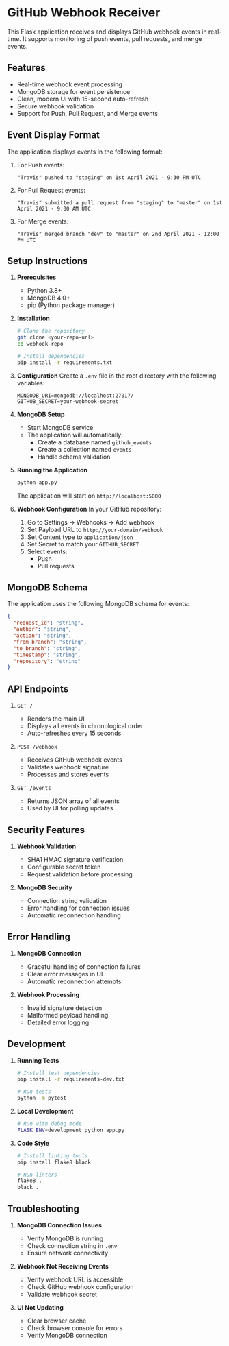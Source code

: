 # GitHub Webhook Receiver

This Flask application receives and displays GitHub webhook events in real-time. It supports monitoring of push events, pull requests, and merge events.

## Features

- Real-time webhook event processing
- MongoDB storage for event persistence
- Clean, modern UI with 15-second auto-refresh
- Secure webhook validation
- Support for Push, Pull Request, and Merge events

## Event Display Format

The application displays events in the following format:

1. For Push events:
   ```
   "Travis" pushed to "staging" on 1st April 2021 - 9:30 PM UTC
   ```

2. For Pull Request events:
   ```
   "Travis" submitted a pull request from "staging" to "master" on 1st April 2021 - 9:00 AM UTC
   ```

3. For Merge events:
   ```
   "Travis" merged branch "dev" to "master" on 2nd April 2021 - 12:00 PM UTC
   ```

## Setup Instructions

1. **Prerequisites**
   - Python 3.8+
   - MongoDB 4.0+
   - pip (Python package manager)

2. **Installation**
   ```bash
   # Clone the repository
   git clone <your-repo-url>
   cd webhook-repo

   # Install dependencies
   pip install -r requirements.txt
   ```

3. **Configuration**
   Create a `.env` file in the root directory with the following variables:
   ```
   MONGODB_URI=mongodb://localhost:27017/
   GITHUB_SECRET=your-webhook-secret
   ```

4. **MongoDB Setup**
   - Start MongoDB service
   - The application will automatically:
     - Create a database named `github_events`
     - Create a collection named `events`
     - Handle schema validation

5. **Running the Application**
   ```bash
   python app.py
   ```
   The application will start on `http://localhost:5000`

6. **Webhook Configuration**
   In your GitHub repository:
   1. Go to Settings → Webhooks → Add webhook
   2. Set Payload URL to `http://your-domain/webhook`
   3. Set Content type to `application/json`
   4. Set Secret to match your `GITHUB_SECRET`
   5. Select events:
      - Push
      - Pull requests

## MongoDB Schema

The application uses the following MongoDB schema for events:

```json
{
  "request_id": "string",
  "author": "string",
  "action": "string",
  "from_branch": "string",
  "to_branch": "string",
  "timestamp": "string",
  "repository": "string"
}
```

## API Endpoints

1. `GET /`
   - Renders the main UI
   - Displays all events in chronological order
   - Auto-refreshes every 15 seconds

2. `POST /webhook`
   - Receives GitHub webhook events
   - Validates webhook signature
   - Processes and stores events

3. `GET /events`
   - Returns JSON array of all events
   - Used by UI for polling updates

## Security Features

1. **Webhook Validation**
   - SHA1 HMAC signature verification
   - Configurable secret token
   - Request validation before processing

2. **MongoDB Security**
   - Connection string validation
   - Error handling for connection issues
   - Automatic reconnection handling

## Error Handling

1. **MongoDB Connection**
   - Graceful handling of connection failures
   - Clear error messages in UI
   - Automatic reconnection attempts

2. **Webhook Processing**
   - Invalid signature detection
   - Malformed payload handling
   - Detailed error logging

## Development

1. **Running Tests**
   ```bash
   # Install test dependencies
   pip install -r requirements-dev.txt

   # Run tests
   python -m pytest
   ```

2. **Local Development**
   ```bash
   # Run with debug mode
   FLASK_ENV=development python app.py
   ```

3. **Code Style**
   ```bash
   # Install linting tools
   pip install flake8 black

   # Run linters
   flake8 .
   black .
   ```

## Troubleshooting

1. **MongoDB Connection Issues**
   - Verify MongoDB is running
   - Check connection string in `.env`
   - Ensure network connectivity

2. **Webhook Not Receiving Events**
   - Verify webhook URL is accessible
   - Check GitHub webhook configuration
   - Validate webhook secret

3. **UI Not Updating**
   - Clear browser cache
   - Check browser console for errors
   - Verify MongoDB connection 